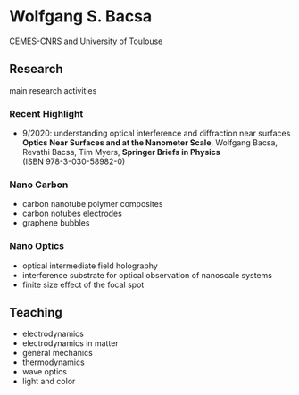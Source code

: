 # Wolfgang S. Bacsa 

CEMES-CNRS and University of Toulouse 

## Research

main research activities 

### Recent Highlight

- 9/2020: understanding optical interference and diffraction near surfaces <br />
**Optics Near Surfaces and at the Nanometer Scale**, Wolfgang Bacsa, Revathi Bacsa, Tim Myers, **Springer Briefs in Physics** <br /> 
(ISBN 978-3-030-58982-0)

### Nano Carbon
- carbon nanotube polymer composites
- carbon notubes electrodes
- graphene bubbles

### Nano Optics
- optical intermediate field holography
- interference substrate for optical observation of nanoscale systems
- finite size effect of the focal spot


## Teaching

- electrodynamics
- electrodynamics in matter
- general mechanics
- thermodynamics
- wave optics
- light and color

